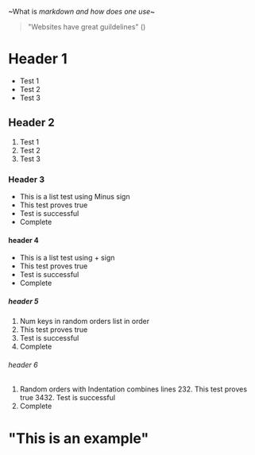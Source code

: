~What is _markdown_ *and how does one use*~

> "Websites have great guildelines" ()

# Header 1
<ul>
<li> Test 1 </li>
<li> Test 2 </li>
<li> Test 3 </li>
</ul>

## Header 2
<ol>
<li> Test 1 </li>
<li> Test 2 </li>
<li> Test 3 </li>
</ol>

### Header 3
 - This is a list test using Minus sign
 - This test proves true
 - Test is successful
 - Complete

#### header 4
 + This is a list test using + sign
 + This test proves true
 + Test is successful
 + Complete

##### header 5
1. Num keys in random orders list in order
232. This test proves true
3432. Test is successful
45632. Complete

###### header 6
1. Random orders with Indentation combines lines
      232. This test proves true
    3432. Test is successful
  45632. Complete

# <P> "This is an example" </p>


